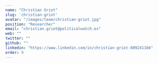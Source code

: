 ```yaml
---
name: "Christian Griot"
slug: 'christian-griot'
avatar: "/images/team/christian-griot.jpg"
position: "Researcher"
email: "christian.griot@politicalwatch.es"
web: ""
twitter: ""
github: ""
linkedin: "https://www.linkedin.com/in/christian-griot-8092411b6"
order: 9
---
```

